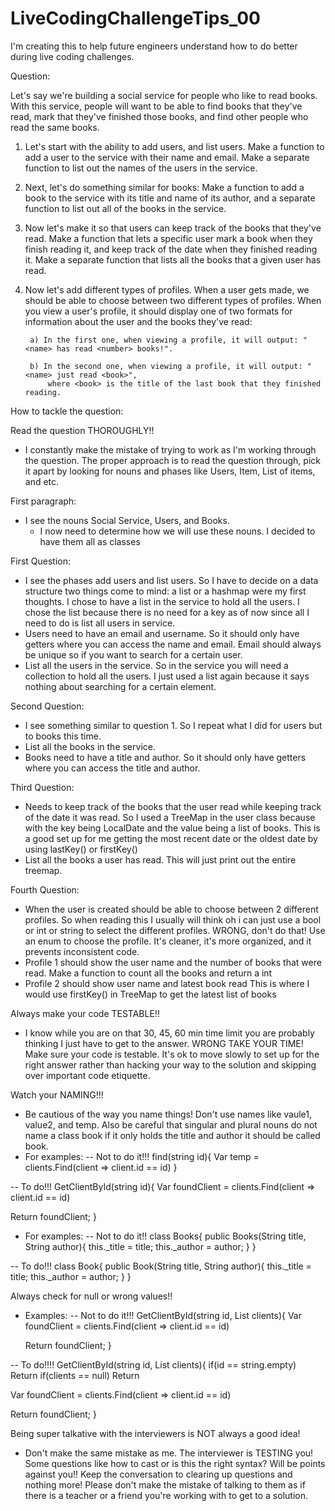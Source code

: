# LiveCodingChallengeTips_00
 I'm creating this to help future engineers understand how to do better during live coding challenges.
 
 Question:
 
Let's say we're building a social service for people who like to read books. 
With this service, people will want to be able to find books that they've read, mark that they've finished those books, and find other people who read the same books.

1) Let's start with the ability to add users, and list users. 
	Make a function to add a user to the service with their name and email. 
	Make a separate function to list out the names of the users in the service.

2) Next, let's do something similar for books: 
	Make a function to add a book to the service with its title and name of its author, 
	and a separate function to list out all of the books in the service.

3) Now let's make it so that users can keep track of the books that they've read. 
	Make a function that lets a specific user mark a book when they finish reading it, 
	and keep track of the date when they finished reading it. 
	Make a separate function that lists all the books that a given user has read.

4) Now let's add different types of profiles. 
	When a user gets made, we should be able to choose between two different types of profiles. 
	When you view a user's profile, it should display one of two formats for information about the user and the books they've read:

  		a) In the first one, when viewing a profile, it will output: "<name> has read <number> books!".

  		b) In the second one, when viewing a profile, it will output: "<name> just read <book>",
  			where <book> is the title of the last book that they finished reading.

How to tackle the question:

Read the question THOROUGHLY!!
 - I constantly make the mistake of trying to work as I'm working through the question. The proper approach is to read the question through, pick it apart by looking for nouns and phases like Users, Item, List of items, and etc.

First paragraph:
- I see the nouns Social Service, Users, and Books. 
  - I now need to determine how we will use these nouns. I decided to have them all as classes

First Question:
 - I see the phases add users and list users. 
  So I have to decide on a data structure two things come to mind: a list or a hashmap were my first thoughts. I chose to have a list in the service to     hold all the users. I chose the list because there is no need for a key as of now since all I need to do is list all users in service.
 - Users need to have an email and username. 
  So it should only have getters where you can access the name and email. Email should always be unique so if you want to search for a certain user.
 - List all the users in the service. 
  So in the service you will need a collection to hold all the users. I just used a list again because it says nothing about searching for a certain       element. 

Second Question:
 - I see something similar to question 1. 
  So I repeat what I did for users but to books this time. 
 - List all the books in the service.
 - Books need to have a title and author. 
  So it should only have getters where you can access the title and author.
 
Third Question:
 - Needs to keep track of the books that the user read while keeping track of the date it was read. 
  So I used a TreeMap in the user class because with the key being LocalDate and the value being a list of books. This is a good set up for me getting the most recent date or the oldest date by using lastKey() or firstKey()
 - List all the books a user has read. 
  This will just print out the entire treemap.

Fourth Question:
 - When the user is created should be able to choose between 2 different profiles.
  So when reading this I usually will think oh i can just use a bool or int or string to select the different profiles. WRONG, don't do that! Use an enum  to choose the profile. It's cleaner, it's more organized, and it prevents inconsistent code.
 - Profile 1 should show the user name and the number of books that were read.
  Make a function to count all the books and return a int
 - Profile 2 should show user name and latest book read
  This is where I would use firstKey() in TreeMap to get the latest list of books


Always make your code TESTABLE!!
 - I know while you are on that 30, 45, 60 min time limit you are probably thinking I just have to get to the answer. WRONG TAKE YOUR TIME! Make sure your code is testable. It's ok to move slowly to set up for the right answer rather than hacking your way to the solution and skipping over important code etiquette. 

Watch your NAMING!!!
 - Be cautious of the way you name things! Don't use names like vaule1, value2, and temp. Also be careful that singular and plural nouns do not name a class book if it only holds the title and author it should be called book.
 - For examples:
  -- Not to do it!!!
   find(string id){
   Var temp = clients.Find(client => client.id == id)
   }

  -- To do!!!
   GetClientById(string id){
   Var foundClient = clients.Find(client => client.id == id)

   Return foundClient;
   }

 - For examples:
  -- Not to do it!!
   class Books{
       public Books(String title, String author){
         this._title = title;
         this._author = author;
       }
   }


  -- To do!!!
   class Book{
       public Book(String title, String author){
         this._title = title;
         this._author = author;
       }
   }



Always check for null or wrong values!!
 - Examples:
  -- Not to do it!!!
   GetClientById(string id, List clients){
   Var foundClient = clients.Find(client => client.id == id)

   Return foundClient;
   }

  -- To do!!!!
   GetClientById(string id, List clients){
    if(id == string.empty)
     Return
    if(clients == null)
     Return

   Var foundClient = clients.Find(client => client.id == id)

   Return foundClient;
   }

Being super talkative with the interviewers is NOT always a good idea!

 - Don't make the same mistake as me. The interviewer is TESTING you! Some questions like how to cast or is this the right syntax? Will be points against you!! Keep the conversation to clearing up questions and nothing more! Please don't make the mistake of talking to them as if there is a teacher or a friend you're working with to get to a solution.
